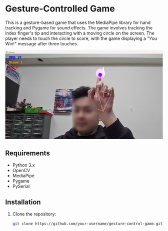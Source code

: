 # Gesture-Controlled Game

This is a gesture-based game that uses the MediaPipe library for hand tracking and Pygame for sound effects. The game involves tracking the index finger's tip and interacting with a moving circle on the screen. The player needs to touch the circle to score, with the game displaying a "You Win!" message after three touches.

![Example of execution](image.png)  


## Requirements

- Python 3.x
- OpenCV
- MediaPipe
- Pygame
- PySerial

## Installation

1. Clone the repository:
   ```bash
   git clone https://github.com/your-username/gesture-control-game.git
